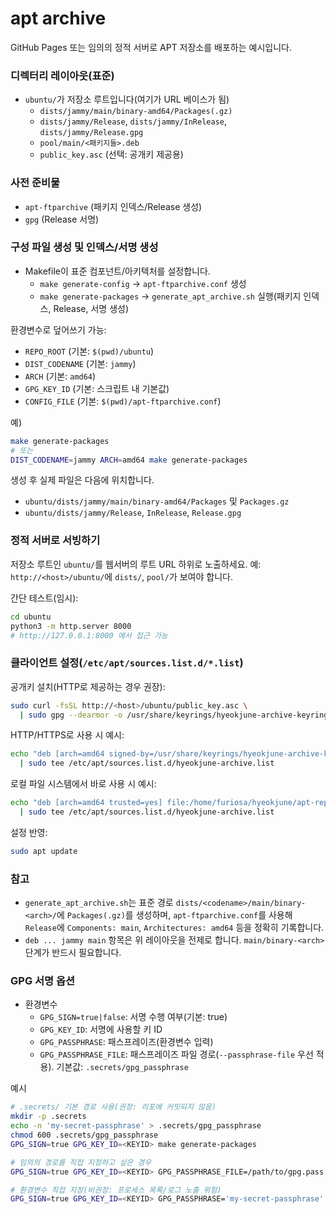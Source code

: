 # apt archive

GitHub Pages 또는 임의의 정적 서버로 APT 저장소를 배포하는 예시입니다.

### 디렉터리 레이아웃(표준)
- `ubuntu/`가 저장소 루트입니다(여기가 URL 베이스가 됨)
  - `dists/jammy/main/binary-amd64/Packages(.gz)`
  - `dists/jammy/Release`, `dists/jammy/InRelease`, `dists/jammy/Release.gpg`
  - `pool/main/<패키지들>.deb`
  - `public_key.asc` (선택: 공개키 제공용)

### 사전 준비물
- `apt-ftparchive` (패키지 인덱스/Release 생성)
- `gpg` (Release 서명)

### 구성 파일 생성 및 인덱스/서명 생성
- Makefile이 표준 컴포넌트/아키텍처를 설정합니다.
  - `make generate-config` → `apt-ftparchive.conf` 생성
  - `make generate-packages` → `generate_apt_archive.sh` 실행(패키지 인덱스, Release, 서명 생성)

환경변수로 덮어쓰기 가능:
- `REPO_ROOT` (기본: `$(pwd)/ubuntu`)
- `DIST_CODENAME` (기본: `jammy`)
- `ARCH` (기본: `amd64`)
- `GPG_KEY_ID` (기본: 스크립트 내 기본값)
- `CONFIG_FILE` (기본: `$(pwd)/apt-ftparchive.conf`)

예)
```bash
make generate-packages
# 또는
DIST_CODENAME=jammy ARCH=amd64 make generate-packages
```

생성 후 실제 파일은 다음에 위치합니다.
- `ubuntu/dists/jammy/main/binary-amd64/Packages` 및 `Packages.gz`
- `ubuntu/dists/jammy/Release`, `InRelease`, `Release.gpg`

### 정적 서버로 서빙하기
저장소 루트인 `ubuntu/`를 웹서버의 루트 URL 하위로 노출하세요.
예: `http://<host>/ubuntu/`에 `dists/`, `pool/`가 보여야 합니다.

간단 테스트(임시):
```bash
cd ubuntu
python3 -m http.server 8000
# http://127.0.0.1:8000 에서 접근 가능
```

### 클라이언트 설정(`/etc/apt/sources.list.d/*.list`)
공개키 설치(HTTP로 제공하는 경우 권장):
```bash
sudo curl -fsSL http://<host>/ubuntu/public_key.asc \
  | sudo gpg --dearmor -o /usr/share/keyrings/hyeokjune-archive-keyring.gpg
```

HTTP/HTTPS로 사용 시 예시:
```bash
echo "deb [arch=amd64 signed-by=/usr/share/keyrings/hyeokjune-archive-keyring.gpg] http://<host>/ubuntu jammy main" \
  | sudo tee /etc/apt/sources.list.d/hyeokjune-archive.list
```

로컬 파일 시스템에서 바로 사용 시 예시:
```bash
echo "deb [arch=amd64 trusted=yes] file:/home/furiosa/hyeokjune/apt-repo/ubuntu jammy main" \
  | sudo tee /etc/apt/sources.list.d/hyeokjune-archive.list
```

설정 반영:
```bash
sudo apt update
```

### 참고
- `generate_apt_archive.sh`는 표준 경로 `dists/<codename>/main/binary-<arch>/`에 `Packages(.gz)`를 생성하며,
  `apt-ftparchive.conf`를 사용해 `Release`에 `Components: main`, `Architectures: amd64` 등을 정확히 기록합니다.
- `deb ... jammy main` 항목은 위 레이아웃을 전제로 합니다. `main/binary-<arch>` 단계가 반드시 필요합니다.

### GPG 서명 옵션
- 환경변수
  - `GPG_SIGN=true|false`: 서명 수행 여부(기본: true)
  - `GPG_KEY_ID`: 서명에 사용할 키 ID
  - `GPG_PASSPHRASE`: 패스프레이즈(환경변수 입력)
  - `GPG_PASSPHRASE_FILE`: 패스프레이즈 파일 경로(`--passphrase-file` 우선 적용). 기본값: `.secrets/gpg_passphrase`

예시
```bash
# .secrets/ 기본 경로 사용(권장: 리포에 커밋되지 않음)
mkdir -p .secrets
echo -n 'my-secret-passphrase' > .secrets/gpg_passphrase
chmod 600 .secrets/gpg_passphrase
GPG_SIGN=true GPG_KEY_ID=<KEYID> make generate-packages

# 임의의 경로를 직접 지정하고 싶은 경우
GPG_SIGN=true GPG_KEY_ID=<KEYID> GPG_PASSPHRASE_FILE=/path/to/gpg.pass make generate-packages

# 환경변수 직접 지정(비권장: 프로세스 목록/로그 노출 위험)
GPG_SIGN=true GPG_KEY_ID=<KEYID> GPG_PASSPHRASE='my-secret-passphrase' make generate-packages
```